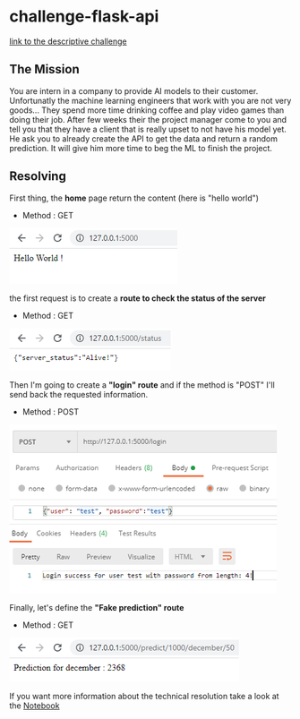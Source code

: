# challenge-flask-api

[link to the descriptive challenge](https://github.com/leersmathieu/CRL-Turing-4.22/blob/master/Content/02-Deployement/1.Flask/3.Challenge.ipynb)

## The Mission

You are intern in a company to provide AI models to their customer. Unfortunatly the machine learning engineers that work with you are not very goods... They spend more time drinking coffee and play video games than doing their job. After few weeks their the project manager come to you and tell you that they have a client that is really upset to not have his model yet. He ask you to already create the API to get the data and return a random prediction. It will give him more time to beg the ML to finish the project.

## Resolving

First thing, the **home** page return the content (here is "hello world")

- Method : GET

![Hello World](assets/post_hellow.png)

the first request is to create a **route to check the status of the server**

- Method : GET

![Status](assets/post_status.png)


Then I'm going to create a **"login" route** and if the method is "POST" I'll send back the requested information.

- Method : POST


![Login](assets/post_login.png)

Finally, let's define the **"Fake prediction" route**

- Method : GET

![Prediction](assets/post_predict.png)

If you want more information about the technical resolution take a look at the [Notebook](https://github.com/leersmathieu/challenge-flask-api/blob/master/main.ipynb)